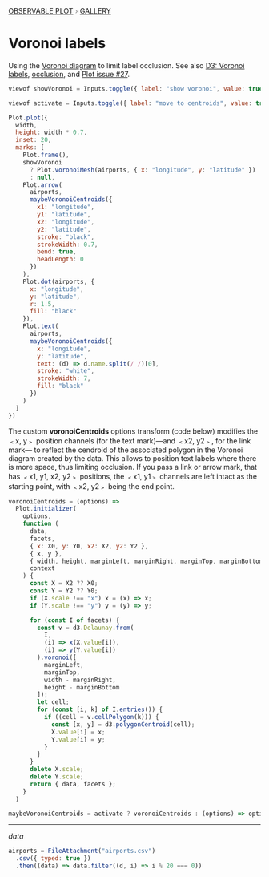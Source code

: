 <div style="color: grey; font: 13px/25.5px var(--sans-serif); text-transform: uppercase;"><h1 style="display: none;">Plot: Voronoi labels</h1><a href="/plot">Observable Plot</a> › <a href="/@observablehq/plot-gallery">Gallery</a></div>

# Voronoi labels

Using the [Voronoi diagram](https://github.com/d3/d3-delaunay) to limit label occlusion. See also [D3: Voronoi labels](https://observablehq.com/@d3/voronoi-labels), [occlusion](https://observablehq.com/@fil/occlusion), and [Plot issue #27](https://github.com/observablehq/plot/issues/27).

```js
viewof showVoronoi = Inputs.toggle({ label: "show voronoi", value: true })
```

```js
viewof activate = Inputs.toggle({ label: "move to centroids", value: true })
```

```js echo
Plot.plot({
  width,
  height: width * 0.7,
  inset: 20,
  marks: [
    Plot.frame(),
    showVoronoi
      ? Plot.voronoiMesh(airports, { x: "longitude", y: "latitude" })
      : null,
    Plot.arrow(
      airports,
      maybeVoronoiCentroids({
        x1: "longitude",
        y1: "latitude",
        x2: "longitude",
        y2: "latitude",
        stroke: "black",
        strokeWidth: 0.7,
        bend: true,
        headLength: 0
      })
    ),
    Plot.dot(airports, {
      x: "longitude",
      y: "latitude",
      r: 1.5,
      fill: "black"
    }),
    Plot.text(
      airports,
      maybeVoronoiCentroids({
        x: "longitude",
        y: "latitude",
        text: (d) => d.name.split(/ /)[0],
        stroke: "white",
        strokeWidth: 7,
        fill: "black"
      })
    )
  ]
})
```

The custom **voronoiCentroids** options transform (code below) modifies the ﹤x, y﹥ position channels (for the text mark)—and ﹤x2, y2﹥, for the link mark— to reflect the cendroid of the associated polygon in the Voronoi diagram created by the data. This allows to position text labels where there is more space, thus limiting occlusion. If you pass a link or arrow mark, that has ﹤x1, y1, x2, y2﹥ positions, the ﹤x1, y1﹥ channels are left intact as the starting point, with ﹤x2, y2﹥ being the end point.

```js echo
voronoiCentroids = (options) =>
  Plot.initializer(
    options,
    function (
      data,
      facets,
      { x: X0, y: Y0, x2: X2, y2: Y2 },
      { x, y },
      { width, height, marginLeft, marginRight, marginTop, marginBottom },
      context
    ) {
      const X = X2 ?? X0;
      const Y = Y2 ?? Y0;
      if (X.scale !== "x") x = (x) => x;
      if (Y.scale !== "y") y = (y) => y;

      for (const I of facets) {
        const v = d3.Delaunay.from(
          I,
          (i) => x(X.value[i]),
          (i) => y(Y.value[i])
        ).voronoi([
          marginLeft,
          marginTop,
          width - marginRight,
          height - marginBottom
        ]);
        let cell;
        for (const [i, k] of I.entries()) {
          if ((cell = v.cellPolygon(k))) {
            const [x, y] = d3.polygonCentroid(cell);
            X.value[i] = x;
            Y.value[i] = y;
          }
        }
      }
      delete X.scale;
      delete Y.scale;
      return { data, facets };
    }
  )
```

```js echo
maybeVoronoiCentroids = activate ? voronoiCentroids : (options) => options
```

---
_data_

```js echo
airports = FileAttachment("airports.csv")
  .csv({ typed: true })
  .then((data) => data.filter((d, i) => i % 20 === 0))
```
